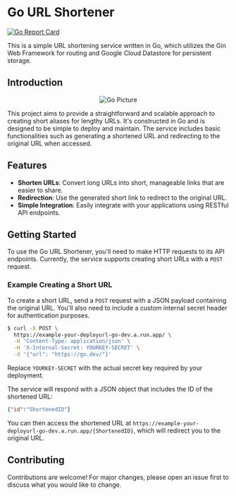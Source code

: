 # Go URL Shortener

[![Go Report Card](https://goreportcard.com/badge/github.com/H0llyW00dzZ/go-urlshortner)](https://goreportcard.com/report/github.com/H0llyW00dzZ/go-urlshortner)

This is a simple URL shortening service written in Go, which utilizes the Gin Web Framework for routing and Google Cloud Datastore for persistent storage.

## Introduction

<p align="center">
  <img src="https://i.imgur.com/T04JNPd.jpg" alt="Go Picture">
</p>

This project aims to provide a straightforward and scalable approach to creating short aliases for lengthy URLs. It's constructed in Go and is designed to be simple to deploy and maintain. The service includes basic functionalities such as generating a shortened URL and redirecting to the original URL when accessed.

## Features

- **Shorten URLs**: Convert long URLs into short, manageable links that are easier to share.
- **Redirection**: Use the generated short link to redirect to the original URL.
- **Simple Integration**: Easily integrate with your applications using RESTful API endpoints.

## Getting Started

To use the Go URL Shortener, you'll need to make HTTP requests to its API endpoints. Currently, the service supports creating short URLs with a `POST` request.

### Example Creating a Short URL

To create a short URL, send a `POST` request with a JSON payload containing the original URL. You'll also need to include a custom internal secret header for authentication purposes.

```sh
$ curl -X POST \
  https://example-your-deployurl-go-dev.a.run.app/ \
  -H 'Content-Type: application/json' \
  -H 'X-Internal-Secret: YOURKEY-SECRET' \
  -d '{"url": "https://go.dev/"}'
```

Replace `YOURKEY-SECRET` with the actual secret key required by your deployment.

The service will respond with a JSON object that includes the ID of the shortened URL:

```json
{"id":"ShortenedID"}
```

You can then access the shortened URL at `https://example-your-deployurl-go-dev.a.run.app/{ShortenedID}`, which will redirect you to the original URL.

## Contributing

Contributions are welcome! For major changes, please open an issue first to discuss what you would like to change.
